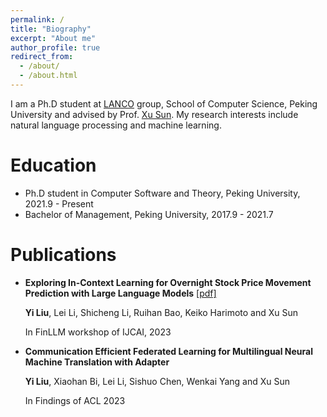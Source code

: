 ```yaml
---
permalink: /
title: "Biography"
excerpt: "About me"
author_profile: true
redirect_from: 
  - /about/
  - /about.html
---
```


I am a Ph.D student at [LANCO](https://lancopku.github.io) group, School of Computer Science, Peking University and advised by Prof. [Xu Sun](https://xusun.org). My research interests include natural language processing and machine learning.

Education
======
* Ph.D student in Computer Software and Theory, Peking University, 2021.9 - Present
* Bachelor of Management, Peking University, 2017.9 - 2021.7

Publications
======
* **Exploring In-Context Learning for Overnight Stock Price Movement Prediction with Large Language Models** [[pdf]](https://arxiv.org/pdf/2305.12449.pdf)

  **Yi Liu**, Lei Li, Shicheng Li, Ruihan Bao, Keiko Harimoto and Xu Sun

  In FinLLM workshop of IJCAI, 2023

* **Communication Efficient Federated Learning for Multilingual Neural Machine Translation with Adapter**

  **Yi Liu**, Xiaohan Bi, Lei Li, Sishuo Chen, Wenkai Yang and Xu Sun

  In Findings of ACL 2023